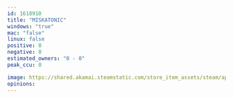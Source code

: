```yaml
---
id: 1618910
title: "MISKATONIC"
windows: "true"
mac: "false"
linux: false
positive: 0
negative: 0
estimated_owners: "0 - 0"
peak_ccu: 0

image: https://shared.akamai.steamstatic.com/store_item_assets/steam/apps/1618910/header.jpg?t=1682525244
opinions:
---
```

